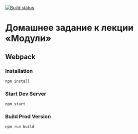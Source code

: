 [![Build status](https://ci.appveyor.com/api/projects/status/iex92jmfw45e3c29/branch/master?svg=true)](https://ci.appveyor.com/project/homutovan/ajs-1-2-1-modules-mf963/branch/master)

# Домашнее задание к лекции «Модули»

## Webpack

### Installation

```
npm install
```

### Start Dev Server

```
npm start
```

### Build Prod Version

```
npm run build
```